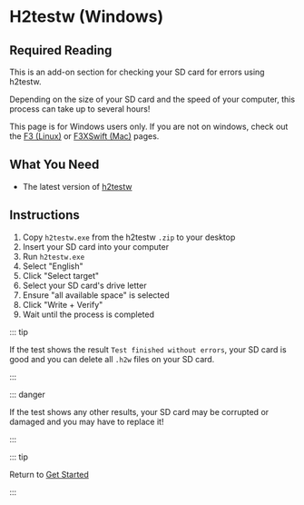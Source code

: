 # H2testw (Windows)

## Required Reading

This is an add-on section for checking your SD card for errors using h2testw.

Depending on the size of your SD card and the speed of your computer, this process can take up to several hours!

This page is for Windows users only. If you are not on windows, check out the [F3 (Linux)](f3-(linux)) or [F3XSwift (Mac)](f3xswift-(mac)) pages.

## What You Need

* The latest version of [h2testw](https://www.heise.de/ct/Redaktion/bo/downloads/h2testw_1.4.zip)

## Instructions

1. Copy `h2testw.exe` from the h2testw `.zip` to your desktop
1. Insert your SD card into your computer
1. Run `h2testw.exe`
1. Select "English"
1. Click "Select target"
1. Select your SD card's drive letter
1. Ensure "all available space" is selected
1. Click "Write + Verify"
1. Wait until the process is completed

::: tip

If the test shows the result `Test finished without errors`, your SD card is good and you can delete all `.h2w` files on your SD card.

:::

::: danger

If the test shows any other results, your SD card may be corrupted or damaged and you may have to replace it!

:::

::: tip

Return to [Get Started](get-started)

:::

